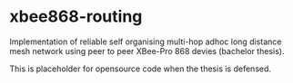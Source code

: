 xbee868-routing
===============

Implementation of reliable self organising multi-hop adhoc long distance mesh network using peer to peer XBee-Pro 868 devies (bachelor thesis).

This is placeholder for opensource code when the thesis is defensed.
